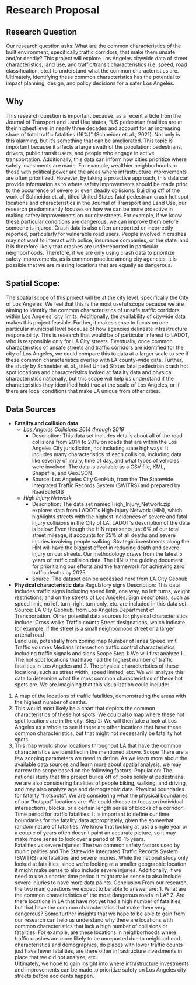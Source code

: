 # Research Proposal
## Research Question
Our research question asks: What are the common characteristics of the built environment, specifically traffic corridors, that make them unsafe and/or deadly? This project will explore Los Angeles citywide data of street characteristics, land use, and traffic/transit characteristics (i.e. speed, road classification, etc.) to understand what the common characteristics are. Ultimately, identifying these common characteristics has the potential to impact planning, design, and policy decisions for a safer Los Angeles.
## Why 
This research question is important because, as a recent article from the Journal of Transport and Land Use states, “US pedestrian fatalities are at their highest level in nearly three decades and account for an increasing share of total traffic fatalities (16%)” (Schneider et. al., 2021). Not only is this alarming, but it’s something that can be ameliorated. This topic is important because it affects a large swath of the population: pedestrians, drivers, public transit users, and people who engage in active transportation. Additionally, this data can inform how cities prioritize where safety investments are made. For example, wealthier neighborhoods or those with political power are the areas where infrastructure improvements are often prioritized. However, by taking a proactive approach, this data can provide information as to where safety improvements should be made prior to the occurrence of severe or even deadly collisions. 
Building off of the work of Schneider et. al., titled United States fatal pedestrian crash hot spot locations and characteristics in the Journal of Transport and Land Use, our research predominantly focuses on how we can be more proactive in making safety improvements on our city streets. For example, if we know these particular conditions are dangerous, we can improve them before someone is injured. Crash data is also often unreported or incorrectly reported, particularly for vulnerable road users. People involved in crashes may not want to interact with police, insurance companies, or the state, and it is therefore likely that crashes are underreported in particular neighborhoods. Therefore, if we are only using crash data to prioritize safety improvements, as is common practice among city agencies, it is possible that we are missing locations that are equally as dangerous. 
## Spatial Scope: 
The spatial scope of this project will be at the city level, specifically the City of Los Angeles. We feel that this is the most useful scope because we are aiming to identify the common characteristics of unsafe traffic corridors within Los Angeles’ city limits. Additionally, the availability of citywide data makes this project feasible. Further, it makes sense to focus on one particular municipal level because of how agencies delineate infrastructure responsibility. This is research that would be of particular interest to LADOT, who is responsible only for LA City streets. Eventually, once common characteristics of unsafe streets and traffic corridors are identified for the city of Los Angeles, we could compare this to data at a larger scale to see if these common characteristics overlap with LA county-wide data. Further, the study by Schneider et. al.,  titled United States fatal pedestrian crash hot spot locations and characteristics looked at fatality data and physical characteristics nationally, but this scope will help us understand if the characteristics they identified hold true at the scale of Los Angeles, or if there are local conditions that make LA unique from other cities. 
## Data Sources
* **Fatality and collision data**
  * _Los Angeles Collisions 2014 through 2019_
    * Description: This data set includes details about all of the road collisions from 2014 to 2019 on roads that are within the Los Angeles City jurisdiction, not including state highways. It includes many characteristics of each collision, including data like severity of injury, time of day, and what types of vehicles were involved. The data is available as a CSV file, KML, Shapefile, and GeoJSON
    * Source: Los Angeles City GeoHub, from the The Statewide Integrated Traffic Records System (SWITRS) and prepared by RoadSafeGIS
  * _High Injury Network_
    * Description: The data set named High_Injury_Network.zip explores data from LADOT's High-Injury Network (HIN), which highlights streets with the highest incidences of severe and fatal injury collisions in the City of LA. LADOT's description of the data is below: Even though the HIN represents just 6% of our total street mileage, it accounts for 65% of all deaths and severe injuries involving people walking. Strategic investments along the HIN will have the biggest effect in reducing death and severe injury on our streets. Our methodology draws from the latest 5 years of traffic collision data. The HIN is the guiding document for prioritizing our efforts and the framework for achieving zero traffic deaths by 2025.
    * Source: The dataset can be accessed here from LA City Geohub.
* **Physical characteristic data** 
Regulatory signs
Description: This data includes traffic signs including speed limit, one way, no left turns, weight restrictions, and on the streets of Los Angeles. Sign descriptors, such as speed limit, no left turn, right turn only, etc. are included in this data set. 
Source:  LA City Geohub, from Los Angeles Department of Transportation. 
Other potential data sources for physical characteristics include:
Cross walks
Traffic counts
Street designations, which indicate for example, if the street is a small neighborhood street or a larger arterial road  
Land use, potentially from zoning map
Number of lanes
Speed limit
Traffic volumes 
Medians
Intersection traffic control characteristics including traffic signals and signs
Scope
Step 1:
We will first analyze 1. The hot spot locations that have had the highest number of traffic fatalities in Los Angeles and 2. The physical characteristics of these locations, such as street width, speed limited, etc. We will analyze this data to determine what the most common characteristics of these hot spots are. We are imagining that this visualization could include:  
1) A map of the locations of traffic fatalities, demonstrating the areas with the highest number of deaths.  
2) This would most likely be a chart that depicts the common characteristics of these hot spots. We could also map where these hot spot locations are in the city. 
Step 2: 
We will then take a look at Los Angeles as a whole to see if there are other locations that have these common characteristics, but that might not necessarily be fatality hot spots.  
1) This map would show locations throughout LA that have the common characteristics we identified in the mentioned above. 
Scope
There are a few scoping parameters we need to define. As we learn more about the available data sources and learn more about spatial analysis, we may narrow the scope based on the following factors: 
Population: The national study that this project builds off of looks solely at pedestrians, we are also considering fatalities of people biking, walking, and driving, and may also analyze age and demographic data.
Physical boundaries for fatality “hotspots”: We are considering what the physical boundaries of our “hotspot” locations are. We could choose to focus on individual intersections, blocks, or a certain length series of blocks of a corridor. 
Time period for traffic fatalities: It is important to define our time boundaries for the fatality data appropriately, given the somewhat random nature of fatalities. We know that looking at just a single year or a couple of years often doesn’t paint an accurate picture, so it may make more sense to look over a period of 10-15 years.  
Fatalities vs severe injuries: The two common safety factors used by municipalities and The Statewide Integrated Traffic Records System (SWITRS) are fatalities and severe injuries. While the national study only looked at fatalities, since we’re looking at a smaller geographic location it might make sense to also include severe injuries. Additionally, if we need to use a shorter time period it might make sense to also include severe injuries to have more data points. 
Conclusion 
From our research, the two main questions we expect to be able to answer are: 1. What are the common characteristics of the most dangerous roads in LA? 2. Are there locations in LA that have not yet had a high number of fatalities, but that have the common characteristics that make them very dangerous? 
Some further insights that we hope to be able to gain from our research can help us understand why there are locations with common characteristics that lack a high number of collisions or fatalities. For example, are these locations in neighborhoods where traffic crashes are more likely to be unreported due to neighborhood characteristics and demographics, do places with lower traffic counts just have fewer fatalities, are there other infrastructure investments in place that we did not analyze, etc.  
Ultimately, we hope to gain insight into where infrastructure investments and improvements can be made to prioritize safety on Los Angeles city streets before accidents happen. 


